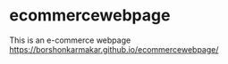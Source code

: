 # ecommercewebpage
This is an e-commerce webpage
 https://borshonkarmakar.github.io/ecommercewebpage/
